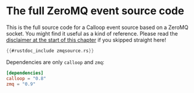 # The full ZeroMQ event source code

This is the full source code for a Calloop event source based on a ZeroMQ socket. You might find it useful as a kind of reference. Please read the [disclaimer at the start of this chapter](ch03-00-a-full-example-zeromq.md#disclaimer) if you skipped straight here!

```rust
{{#rustdoc_include zmqsource.rs}}
```

Dependencies are only `calloop` and `zmq`:

```toml
[dependencies]
calloop = "0.8"
zmq = "0.9"
```
